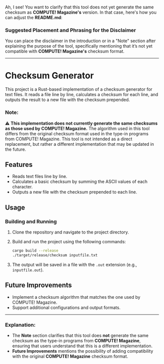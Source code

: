 Ah, I see! You want to clarify that this tool does not yet generate the same checksum as **COMPUTE! Magazine's** version. In that case, here's how you can adjust the **README.md**:

### Suggested Placement and Phrasing for the Disclaimer

You can place the disclaimer in the introduction or in a "Note" section after explaining the purpose of the tool, specifically mentioning that it’s not yet compatible with **COMPUTE! Magazine's** checksum format.

---

# Checksum Generator

This project is a Rust-based implementation of a checksum generator for text files. It reads a file line by line, calculates a checksum for each line, and outputs the result to a new file with the checksum prepended.

### Note:
⚠️ **This implementation does not currently generate the same checksums as those used by COMPUTE! Magazine.** The algorithm used in this tool differs from the original checksum format used in the type-in programs from COMPUTE! Magazine. This tool is not intended as a direct replacement, but rather a different implementation that may be updated in the future.

## Features
- Reads text files line by line.
- Calculates a basic checksum by summing the ASCII values of each character.
- Outputs a new file with the checksum prepended to each line.

## Usage

### Building and Running
1. Clone the repository and navigate to the project directory.
2. Build and run the project using the following commands:
   ```bash
   cargo build --release
   ./target/release/checksum inputfile.txt
   ```

3. The output will be saved in a file with the `.out` extension (e.g., `inputfile.out`).

## Future Improvements
- Implement a checksum algorithm that matches the one used by COMPUTE! Magazine.
- Support additional configurations and output formats.

---

### Explanation:
- The **Note** section clarifies that this tool does **not** generate the same checksum as the type-in programs from **COMPUTE! Magazine**, ensuring that users understand that this is a different implementation.
- **Future Improvements** mentions the possibility of adding compatibility with the original **COMPUTE! Magazine** checksum format.